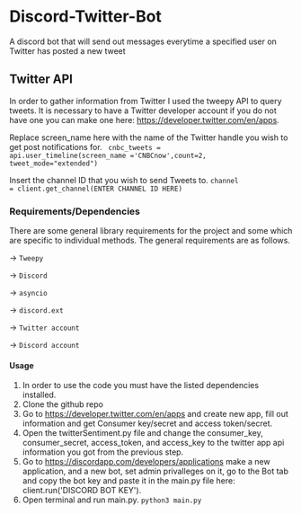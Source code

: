 # Discord-Twitter-Bot
A discord bot that will send out messages everytime a specified user on Twitter has posted a new tweet

## Twitter API 
In order to gather information from Twitter I used the tweepy API to query tweets. It is necessary to have a Twitter developer account if you do not have one you can make one here: https://developer.twitter.com/en/apps. 

Replace screen_name here with the name of the Twitter handle you wish to get post notifications for. 
<code> cnbc_tweets = api.user_timeline(screen_name ='CNBCnow',count=2, tweet_mode="extended") </code>

Insert the channel ID that you wish to send Tweets to.
<code>channel = client.get_channel(ENTER CHANNEL ID HERE)</code>


### Requirements/Dependencies
There are some general library requirements for the project and some which are specific to individual methods.
The general requirements are as follows.


-> <code>Tweepy</code>

-> <code>Discord</code>

-> <code>asyncio</code>

-> <code>discord.ext</code>

-> <code>Twitter account</code>

-> <code>Discord account</code>



#### Usage

1. In order to use the code you must have the listed dependencies installed. 
2. Clone the github repo
3. Go to https://developer.twitter.com/en/apps and create new app, fill out information and get Consumer key/secret and access token/secret.
4. Open the twitterSentiment.py file and change the consumer_key, consumer_secret, access_token, and access_key to the twitter app api information you got from the previous step.
5. Go to https://discordapp.com/developers/applications make a new application, and a new bot, set admin privalleges on it, go to the Bot tab and copy the bot key and paste it in the main.py file here: client.run('DISCORD BOT KEY'). 
5. Open terminal and run main.py. <code>python3 main.py</code>

